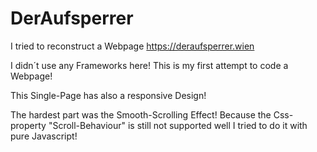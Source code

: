 # DerAufsperrer
I tried to reconstruct a Webpage https://deraufsperrer.wien

I didn´t use any Frameworks here! This is my first attempt to code a Webpage!

This Single-Page has also a responsive Design! 

The hardest part was the Smooth-Scrolling Effect! Because the Css-property "Scroll-Behaviour" is still not supported well I tried to do it with pure Javascript!

